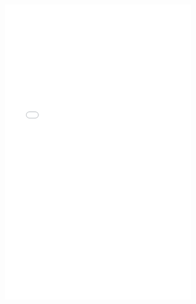 <iframe src="/victorien-djontso-cv/svelte-3d-viewer/svelte_3d_integration" width="100%" height="800px" style="border:none;"></iframe>